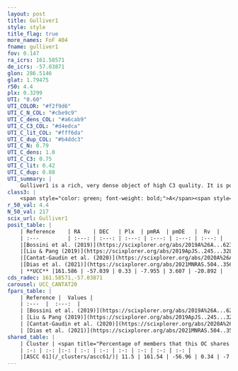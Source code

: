 ```yaml
---
layout: post
title: Gulliver1
style: style
title_flag: true
more_names: FoF 404
fname: gulliver1
fov: 0.147
ra_icrs: 161.58571
de_icrs: -57.03871
glon: 286.5146
glat: 1.79475
r50: 4.4
plx: 0.3299
UTI: "0.60"
UTI_COLOR: "#f2f9d6"
UTI_C_N_COL: "#cbe9c9"
UTI_C_dens_COL: "#a6cab9"
UTI_C_C3_COL: "#d4edca"
UTI_C_lit_COL: "#fff6da"
UTI_C_dup_COL: "#b4ddc3"
UTI_C_N: 0.79
UTI_C_dens: 1.0
UTI_C_C3: 0.75
UTI_C_lit: 0.42
UTI_C_dup: 0.88
UTI_summary: |
    Gulliver1 is a rich, very dense object of high C3 quality. It is poorly studied in the literature.<br><br>This is very likely a unique object, which shares a small percentage of members with at least one previously reported entry.
class3: |
    <span style="color: green; font-weight: bold;">A</span><span style="color: #FFC300; font-weight: bold;">B</span>
r_50_val: 4.4
N_50_val: 217
scix_url: Gulliver1
posit_table: |
    | Reference    | RA    | DEC   | Plx  | pmRA  | pmDE   |  Rv  |
    | :---         | :---: | :---: | :---: | :---: | :---: | :---: |
    |[Bossini et al. (2019)](https://scixplorer.org/abs/2019A%26A...623A.108B) | 161.582 | -57.034 | -- | -- | -- | -- |
    |[Liu & Pang (2019)](https://scixplorer.org/abs/2019ApJS..245...32L) | 161.607 | -57.047 | 0.322 | -7.754 | 3.485 | -- |
    |[Cantat-Gaudin et al. (2020)](https://scixplorer.org/abs/2020A%26A...640A...1C) | 161.582 | -57.034 | 0.323 | -7.926 | 3.582 | -- |
    |[Dias et al. (2021)](https://scixplorer.org/abs/2021MNRAS.504..356D) | 161.58 | -57.029 | 0.327 | -7.92 | 3.59 | -17.606 |
    | **UCC** |161.586 | -57.039 | 0.33 | -7.955 | 3.607 | -20.892 | 
cds_radec: 161.58571,-57.03871
carousel: UCC_CANTAT20
fpars_table: |
    | Reference |  Values |
    | :---  |  :---:  |
    | [Bossini et al. (2019)](https://scixplorer.org/abs/2019A%26A...623A.108B) | `AV=0.502, Dist=12.061, logA=9.153, Fe/H=0.0` |
    | [Liu & Pang (2019)](https://scixplorer.org/abs/2019ApJS..245...32L) | `Age=2.04, Z=-0.75` |
    | [Cantat-Gaudin et al. (2020)](https://scixplorer.org/abs/2020A%26A...640A...1C) | `AVNN=0.3, DMNN=12.18, AgeNN=9.14` |
    | [Dias et al. (2021)](https://scixplorer.org/abs/2021MNRAS.504..356D) | `Av=0.805, Dist=2721, logage=9.121, [Fe/H]=0.009` |
shared_table: |
    | Cluster | <span title="Percentage of members that this OC shares with the ones listed">%</span>   | RA   | DEC   | Plx   | pmRA  | pmDE  | Rv | UTI |
    | :-: | :-: |:-: | :-: | :-: | :-: | :-: | :-: | :-: |
    |[ASCC 61](/_clusters/ascc61/)| 11.5 | 161.54 | -56.96 | 0.34 | -7.97 | 3.61 | -20.89 |0.68 |
---
```

